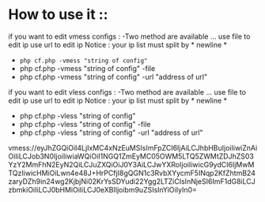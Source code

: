 
# How to use it :: 
  if you want to edit vmess configs :
  -Two method are available ... 
  use file to edit ip 
  use url to edit ip 
  Notice : your ip list must split by * newline *
   - ```php cf.php -vmess "string of config" ```
   - php cf.php -vmess "string of config" -file <address of file> 
   - php cf.php -vmess "string of config" -url "address of url"
   
   
   if you want to edit vless configs :
  -Two method are available ... 
  use file to edit ip 
  use url to edit ip 
  Notice : your ip list must split by * newline *
   - php cf.php -vless "string of config" 
   - php cf.php -vless "string of config" -file <address of file> 
   - php cf.php -vless "string of config" -url "address of url"


vmess://eyJhZGQiOiI4LjIxMC4xNzEuMSIsImFpZCI6IjAiLCJhbHBuIjoiIiwiZnAiOiIiLCJob3N0IjoiIiwiaWQiOiI1NGQ1ZmEyMC05OWM5LTQ5ZWMtZDJhZS03YzY2MmFhN2EyN2QiLCJuZXQiOiJ0Y3AiLCJwYXRoIjoiIiwicG9ydCI6IjMwMTQzIiwicHMiOiLwn4e48J+HrPCfjI8gQGN1c3RvbXYycmF5INqp2KfZhtmB24zaryDZh9in24wg2KjbjNi02KrYsSDYudi22Ygg2LTZiCIsInNjeSI6ImF1dG8iLCJzbmkiOiIiLCJ0bHMiOiIiLCJ0eXBlIjoibm9uZSIsInYiOiIyIn0=
